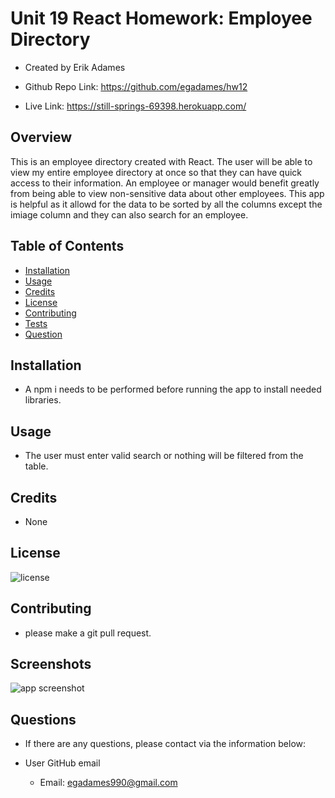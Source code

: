 # Unit 19 React Homework: Employee Directory

  * Created by Erik Adames

  * Github Repo Link: https://github.com/egadames/hw12

  * Live Link: https://still-springs-69398.herokuapp.com/

## Overview

This is an employee directory created  with React.  The user will be able to view my entire employee directory at once so that they can have quick access to their information. An employee or manager would benefit greatly from being able to view non-sensitive data about other employees. This app is helpful as it allowd for the data to be sorted by all the columns except the imiage column and they can also search for an employee. 

## Table of Contents 

  * [Installation](#installation)
  * [Usage](#usage)
  * [Credits](#credits)
  * [License](#license)
  * [Contributing](#contributing)
  * [Tests](#tests)
  * [Question](#question)

## Installation

  * A npm i needs to be performed before running the app to install needed libraries.

## Usage 

  * The user must enter valid search or nothing will be filtered from the table. 

## Credits

  * None

## License

![license](https://img.shields.io/badge/License-UCB-blue)

## Contributing

  * please make a git pull request.

## Screenshots

![app screenshot](https://github.com/egadames/hw12/blob/master/src/assets/img/screenshot.JPG)

## Questions

  * If there are any questions, please contact via the information below:

  * User GitHub email

    * Email: egadames990@gmail.com